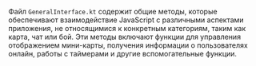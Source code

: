 Файл `GeneralInterface.kt` содержит общие методы, которые обеспечивают взаимодействие JavaScript с различными аспектами приложения, не относящимися к конкретным категориям, таким как карта, чат или бой. Эти методы включают функции для управления отображением мини-карты, получения информации о пользователях онлайн, работы с таймерами и другие вспомогательные функции.